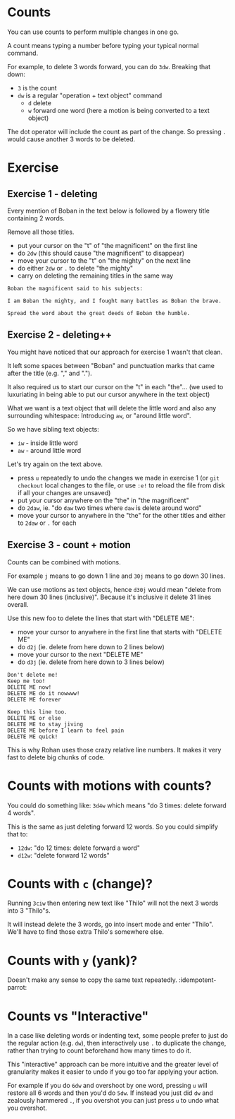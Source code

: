 # Counts

You can use counts to perform multiple changes in one go.

A count means typing a number before typing your typical normal command.

For example, to delete 3 words forward, you can do `3dw`. Breaking that down:

- `3` is the count
- `dw` is a regular "operation + text object" command
    - `d` delete
    - `w` forward one word (here a motion is being converted to a text object)

The dot operator will include the count as part of the change. So pressing `.` would cause another 3 words to be deleted.

# Exercise

## Exercise 1 - deleting

Every mention of Boban in the text below is followed by a flowery title containing 2 words.

Remove all those titles.

- put your cursor on the "t" of "the magnificent" on the first line
- do `2dw` (this should cause "the magnificent" to disappear)
- move your cursor to the "t" on "the mighty" on the next line
- do either `2dw` or `.` to delete "the mighty"
- carry on deleting the remaining titles in the same way 

```
Boban the magnificent said to his subjects:

I am Boban the mighty, and I fought many battles as Boban the brave.

Spread the word about the great deeds of Boban the humble.
```

## Exercise 2 - deleting++

You might have noticed that our approach for exercise 1 wasn't that clean.

It left some spaces between "Boban" and punctuation marks that came after the title (e.g. "," and ".").

It also required us to start our cursor on the "t" in each "the"...
(we used to luxuriating in being able to put our cursor anywhere in the text object)

What we want is a text object that will delete the little word and also any surrounding whitespace:
Introducing `aw`, or "around little word".

So we have sibling text objects:

- `iw` - inside little word
- `aw` - around little word

Let's try again on the text above.

- press `u` repeatedly to undo the changes we made in exercise 1
(or `git checkout` local changes to the file, or use `:e!` to reload the file from disk if all your changes are unsaved)
- put your cursor anywhere on the "the" in "the magnificent"
- do `2daw`, ie. "do `daw` two times where `daw` is delete around word"
- move your cursor to anywhere in the "the" for the other titles and either to `2daw` or `.` for each

## Exercise 3 - count + motion

Counts can be combined with motions.

For example `j` means to go down 1 line and `30j` means to go down 30 lines.

We can use motions as text objects, hence `d30j` would mean "delete from here down 30 lines (inclusive)".
Because it's inclusive it delete 31 lines overall.

Use this new foo to delete the lines that start with "DELETE ME":

- move your cursor to anywhere in the first line that starts with "DELETE ME"
- do `d2j` (ie. delete from here down to 2 lines below)
- move your cursor to the next "DELETE ME"
- do `d3j` (ie. delete from here down to 3 lines below)

```
Don't delete me!
Keep me too!
DELETE ME now!
DELETE ME do it nowwww!
DELETE ME forever

Keep this line too.
DELETE ME or else
DELETE ME to stay jiving
DELETE ME before I learn to feel pain
DELETE ME quick!
```

This is why Rohan uses those crazy relative line numbers. It makes it very fast to delete big chunks of code.

# Counts with motions with counts?

You could do something like: `3d4w` which means "do 3 times: delete forward 4 words".

This is the same as just deleting forward 12 words. So you could simplify that to:

- `12dw`: "do 12 times: delete forward a word"
- `d12w`: "delete forward 12 words"

# Counts with `c` (change)?

Running `3ciw` then entering new text like "Thilo" will not the next 3 words into 3 "Thilo"s.

It will instead delete the 3 words, go into insert mode and enter "Thilo". We'll have to find those extra Thilo's somewhere else.

# Counts with `y` (yank)?

Doesn't make any sense to copy the same text repeatedly. :idempotent-parrot:

# Counts vs "Interactive"

In a case like deleting words or indenting text, some people prefer to just do the regular action (e.g. `dw`),
then interactively use `.` to duplicate the change, rather than trying to count beforehand how many times to do it. 

This "interactive" approach can be more intuitive and the greater level of granularity makes it easier to undo
if you go too far applying your action.

For example if you do `6dw` and overshoot by one word, pressing `u` will restore all 6 words and then you'd do `5dw`.
If instead you just did `dw` and zealously hammered `.`, if you overshot you can just press `u` to undo what you overshot.
